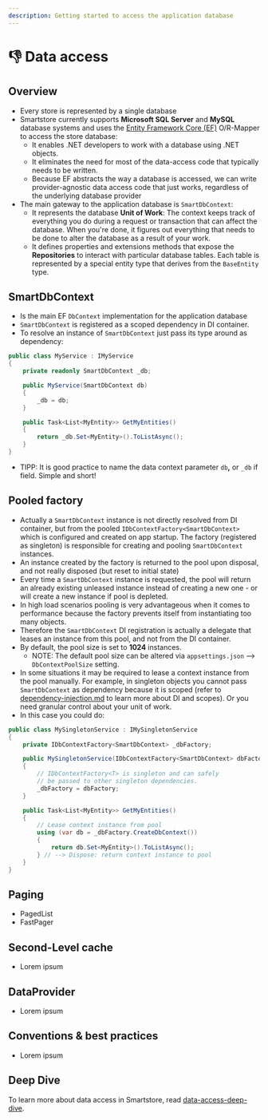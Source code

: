 ```yaml
---
description: Getting started to access the application database
---
```


# 👎 Data access

## Overview

* Every store is represented by a single database
* Smartstore currently supports **Microsoft SQL Server** and **MySQL** database systems and uses the [Entity Framework Core (EF)](https://learn.microsoft.com/en-us/ef/core/) O/R-Mapper to access the store database:
  * It enables .NET developers to work with a database using .NET objects.
  * It eliminates the need for most of the data-access code that typically needs to be written.
  * Because EF abstracts the way a database is accessed, we can write provider-agnostic data access code that just works, regardless of the underlying database provider
* The main gateway to the application database is `SmartDbContext`:
  * It represents the database **Unit of Work**: The context keeps track of everything you do during a request or transaction that can affect the database. When you're done, it figures out everything that needs to be done to alter the database as a result of your work.
  * It defines properties and extensions methods that expose the **Repositories** to interact with particular database tables. Each table is represented by a special entity type that derives from the `BaseEntity` type.

## SmartDbContext

* Is the main EF `DbContext` implementation for the application database
* `SmartDbContext` is registered as a scoped dependency in DI container.
* To resolve an instance of `SmartDbContext` just pass its type around as dependency:

```csharp
public class MyService : IMyService
{
    private readonly SmartDbContext _db;

    public MyService(SmartDbContext db)
    {
        _db = db;
    }

    public Task<List<MyEntity>> GetMyEntities()
    {
        return _db.Set<MyEntity>().ToListAsync();
    }
}
```

* TIPP: It is good practice to name the data context parameter `db`**,** or `_db` if field. Simple and short!

## Pooled factory

* Actually a `SmartDbContext` instance is not directly resolved from DI container, but from the pooled `IDbContextFactory<SmartDbContext>` which is configured and created on app startup. The factory (registered as singleton) is responsible for creating and pooling `SmartDbContext` instances.
* An instance created by the factory is returned to the pool upon disposal, and not really disposed (but reset to initial state)
* Every time a `SmartDbContext` instance is requested, the pool will return an already existing unleased instance instead of creating a new one - or will create a new instance if pool is depleted.
* In high load scenarios pooling is very advantageous when it comes to performance because the factory prevents itself from instantiating too many objects.
* Therefore the `SmartDbContext` DI registration is actually a delegate that leases an instance from this pool, and not from the DI container.
* By default, the pool size is set to **1024** instances.
  * NOTE: The default pool size can be altered via `appsettings.json` --> `DbContextPoolSize` setting.
* In some situations it may be required to lease a context instance from the pool manually. For example, in singleton objects you cannot pass `SmartDbContext` as dependency because it is scoped (refer to [dependency-injection.md](dependency-injection.md "mention") to learn more about DI and scopes). Or you need granular control about your unit of work.
* In this case you could do:

```csharp
public class MySingletonService : IMySingletonService 
{
    private IDbContextFactory<SmartDbContext> _dbFactory;

    public MySingletonService(IDbContextFactory<SmartDbContext> dbFactory)
    {
        // IDbContextFactory<T> is singleton and can safely 
        // be passed to other singleton dependencies.
        _dbFactory = dbFactory;
    }

    public Task<List<MyEntity>> GetMyEntities()
    {
        // Lease context instance from pool
        using (var db = _dbFactory.CreateDbContext())
        {
            return db.Set<MyEntity>().ToListAsync();
        } // --> Dispose: return context instance to pool
    }
}
```

## Paging

* PagedList
* FastPager

## Second-Level cache

* Lorem ipsum

## DataProvider

* Lorem ipsum

## Conventions & best practices

* Lorem ipsum

## Deep Dive

To learn more about data access in Smartstore, read [data-access-deep-dive](../framework/advanced/data-access-deep-dive/ "mention").
